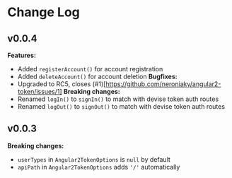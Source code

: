 # Change Log

## v0.0.4
**Features:**
- Added `registerAccount()` for account registration
- Added `deleteAccount()` for account deletion
**Bugfixes:**
- Upgraded to RC5, closes (#1)[https://github.com/neroniaky/angular2-token/issues/1]
**Breaking changes:**
- Renamed `logIn()` to `signIn()` to match with devise token auth routes
- Renamed `logOut()` to `signOut()` to match with devise token auth routes

## v0.0.3
**Breaking changes:**
- `userTypes` in `Angular2TokenOptions` is `null` by default
- `apiPath` in `Angular2TokenOptions` adds `'/'` automatically